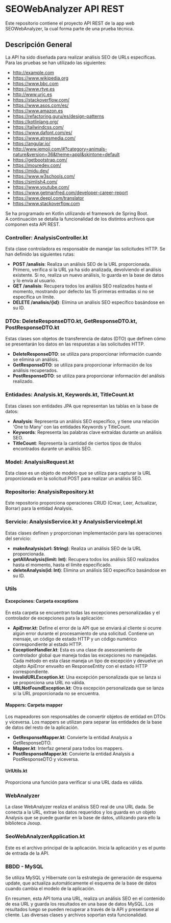 # SEOWebAnalyzer API REST
Este repositorio contiene el proyecto API REST de la app web SEOWebAnalyzer, la cual forma parte de una prueba técnica.  

## Descripción General
La API ha sido diseñada para realizar análisis SEO de URLs específicas. Para las pruebas se han utilizado las siguientes:  
- http://example.com
- https://www.wikipedia.org
- https://www.bbc.com
- https://www.rtve.es
- http://www.urjc.es
- https://stackoverflow.com/
- https://www.asos.com/es/
- https://www.amazon.es
- https://refactoring.guru/es/design-patterns
- https://kotlinlang.org/
- https://tailwindcss.com/
- https://www.dafont.com/es/
- https://www.atresmedia.com/
- https://angular.io/
- http://www.iemoji.com/#?category=animals-nature&version=36&theme=appl&skintone=default
- https://getbootstrap.com/
- https://mouredev.com/
- https://midu.dev/
- https://www.w3schools.com/
- https://simlish4.com/
- https://www.youtube.com/
- https://www.getmanfred.com/developer-career-report
- https://www.deepl.com/translator
- https://www.stackoverflow.com

Se ha programado en Kotlin utilizando el framework de Spring Boot.  
A continuación se detalla la funcionalidad de los distintos archivos que componen esta API REST.

### Controller: AnalysisController.kt  
Esta clase controladora es responsable de manejar las solicitudes HTTP. Se han definido las siguientes rutas:  
- **POST /analisis**: Realiza un análisis SEO de la URL proporcionada. Primero, verifica si la URL ya ha sido analizada, devolviendo el análisis existente. Si no, realiza un nuevo análisis, lo guarda en la base de datos y lo envía al usuario.
- **GET /analisis**: Recupera todos los análisis SEO realizados hasta el momento, mostrando por defecto las 15 primeras entradas si no se especifica un límite.
- **DELETE /analisis/{id}**: Elimina un análisis SEO específico basándose en su ID.

### DTOs: DeleteResponseDTO.kt, GetResponseDTO.kt, PostResponseDTO.kt  
Estas clases son objetos de transferencia de datos (DTO) que definen cómo se presentarán los datos en las respuestas a las solicitudes HTTP.
- **DeleteResponseDTO**: se utiliza para proporcionar información cuando se elimina un análisis.
- **GetResponseDTO**: se utiliza para proporcionar información de los análisis recuperados.
- **PostResponseDTO**: se utiliza para proporcionar información del análisis realizado.

### Entidades: Analysis.kt, Keywords.kt, TitleCount.kt
Estas clases son entidades JPA que representan las tablas en la base de datos:   
- **Analysis**: Representa un análisis SEO específico, y tiene una relación 'One to Many' con las entidades Keywords y TitleCount.
- **Keywords**: Representa las palabras clave extraídas durante un análisis SEO.
- **TitleCount**: Representa la cantidad de ciertos tipos de títulos encontrados durante un análisis SEO.

### Model: AnalysisRequest.kt
Esta clase es un objeto de modelo que se utiliza para capturar la URL proporcionada en la solicitud POST para realizar un análisis SEO.

### Repositorio: AnalysisRepository.kt
Este repositorio proporciona operaciones CRUD (Crear, Leer, Actualizar, Borrar) para la entidad Analysis.

### Servicio: AnalysisService.kt y AnalysisServiceImpl.kt
Estas clases definen y proporcionan implementación para las operaciones del servicio:  
- **makeAnalysis(url: String)**: Realiza un análisis SEO de la URL proporcionada.
- **getAllAnalysis(limit: Int)**: Recupera todos los análisis SEO realizados hasta el momento, hasta el límite especificado.
- **deleteAnalysis(id: Int)**: Elimina un análisis SEO específico basándose en su ID.

### Utils
#### Excepciones: Carpeta exceptions
En esta carpeta se encuentran todas las excepciones personalizadas y el controlador de excepciones para la aplicación:  
- **ApiError.kt**:  Define el error de la API que se enviará al cliente si ocurre algún error durante el procesamiento de una solicitud. Contiene un mensaje, un código de estado HTTP y un código numérico correspondiente al estado HTTP.
- **ExceptionHandler.kt**: Esta es una clase de asesoramiento de controlador global que maneja todas las excepciones no manejadas. Cada método en esta clase maneja un tipo de excepción y devuelve un objeto ApiError envuelto en ResponseEntity con el estado HTTP correspondiente.
- **InvalidURLException.kt**: Una excepción personalizada que se lanza si se proporciona una URL no válida.
- **URLNotFoundException.kt**: Otra excepción personalizada que se lanza si la URL proporcionada no se encuentra.

#### Mappers: Carpeta mapper
Los mapeadores son responsables de convertir objetos de entidad en DTOs y viceversa. Los mappers se utilizan para separar las entidades de la base de datos del resto de la aplicación.  
- **GetResponseMapper.kt**: Convierte la entidad Analysis a GetResponseDTO.
- **Mapper.kt**: Interfaz general para todos los mappers.
- **PostResponseMapper.kt**: Convierte la entidad Analysis a PostResponseDTO y viceversa.
  
#### UrlUtils.kt
Proporciona una función para verificar si una URL dada es válida.  

### WebAnalyzer
La clase WebAnalyzer realiza el análisis SEO real de una URL dada. Se conecta a la URL, extrae los datos requeridos y los guarda en un objeto Analysis que se puede guardar en la base de datos, utilizando para ello la biblioteca Jsoup.

### SeoWebAnalyzerApplication.kt
Este es el archivo principal de la aplicación. Inicia la aplicación y es el punto de entrada de la API.  

### BBDD - MySQL
Se utiliza MySQL y Hibernate con la estrategia de generación de esquema update, que actualiza automáticamente el esquema de la base de datos cuando cambia el modelo de la aplicación.  

  
En resumen, esta API toma una URL, realiza un análisis SEO en el contenido de esa URL y guarda los resultados en una base de datos MySQL. Los resultados luego se pueden recuperar a través de la API y presentarse al cliente. Las diversas clases y archivos soportan esta funcionalidad.
